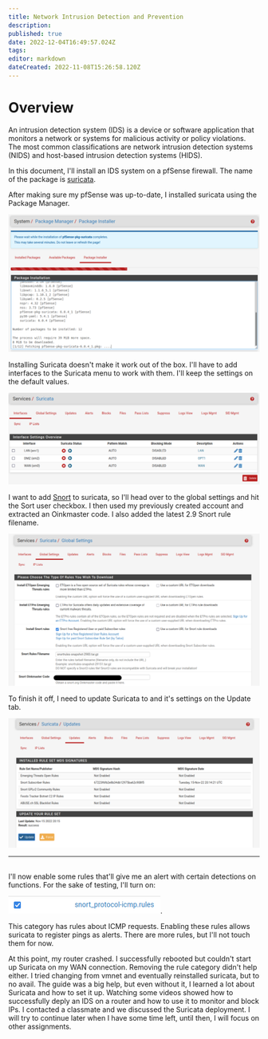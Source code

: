```yaml
---
title: Network Intrusion Detection and Prevention
description: 
published: true
date: 2022-12-04T16:49:57.024Z
tags: 
editor: markdown
dateCreated: 2022-11-08T15:26:58.120Z
---
```


# Overview
An intrusion detection system (IDS) is a device or software application that monitors a network or systems for malicious activity or policy violations. The most common classifications are network intrusion detection systems (NIDS) and host-based intrusion detection systems (HIDS).

In this document, I'll install an IDS system on a pfSense firewall. The name of the package is [suricata](https://suricata.io/).
<br />


After making sure my pfSense was up-to-date, I installed suricata using the Package Manager.

![suricatainstall.png](/bok/nids/suricatainstall.png)
<br />

Installing Suricata doesn't make it work out of the box. I'll have to add interfaces to the Suricata menu to work with them. I'll keep the settings on the default values.

![interfaces.png](/bok/nids/interfaces.png)
<br />

I want to add [Snort](https://snort.org) to suricata, so I'll head over to the global settings and hit the Sort user checkbox. I then used my previously created account and extracted an Oinkmaster code. I also added the latest 2.9 Snort rule filename.

![globalsnortoptions.png](/bok/nids/globalsnortoptions.png)
<br />

To finish it off, I need to update Suricata to and it's settings on the Update tab. 

![snortupdate.png](/bok/nids/snortupdate.png)
<br />

---

<br />
I'll now enable some rules that'll give me an alert with certain detections on functions. For the sake of testing, I'll turn on:

![snort-protocol-icmp.png](/bok/nids/snort-protocol-icmp.png).

This category has rules about ICMP requests. Enabling these rules allows suricata to register pings as alerts.
There are more rules, but I'll not touch them for now.

At this point, my router crashed. I successfully rebooted but couldn't start up Suricata on my WAN connection. Removing the rule category didn't help either. I tried changing from vmnet and eventually reinstalled suricata, but to no avail.
The guide was a big help, but even without it, I learned a lot about Suricata and how to set it up. Watching some videos showed how to successfully deply an IDS on a router and how to use it to monitor and block IPs. I contacted a classmate and we discussed the Suricata deployment. I will try to continue later when I have some time left, until then, I will focus on other assignments.


<br />
